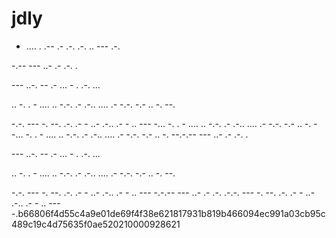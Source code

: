 # jdly 
- .... .     .-- .- .-. .-. .. --- .-.

-.-- --- ..-     .- .-. .

--- ..-.     -- .- ... - . .-. ...

.. -.     . - .... .. -.-. .- .-..     .... .- -.-. -.- .. -. --.

-.-. --- -. --. .-. .- - ..- .-.. .- - .. --- -... -.     . - .... .. -.-. .- .-..     .... .- -.-. -.- .. -. --... -.     . - .... .. -.-. .- .-..     .... .- -.-. -.- .. -. --.-.-- --- ..-     .- .-. .

--- ..-.     -- .- ... - . .-. ...

.. -.     . - .... .. -.-. .- .-..     .... .- -.-. -.- .. -. --.

-.-. --- -. --. .-. .- - ..- .-.. .- - .. --- -.-.-- --- ..-     .- .-. .-.-. --- -. --. .-. .- - ..- .-.. .- - .. --- -.b66806f4d55c4a9e01de69f4f38e621817931b819b466094ec991a03cb95c489c19c4d75635f0ae520210000928621
